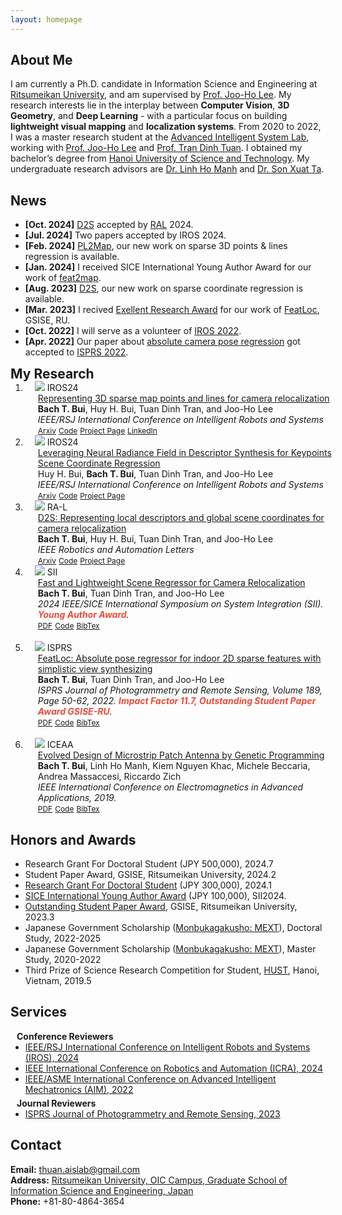 ```yaml
---
layout: homepage
---
```


## About Me

I am currently a Ph.D. candidate in Information Science and Engineering at [Ritsumeikan University](https://en.ritsumei.ac.jp/), and am supervised by [Prof. Joo-Ho Lee](https://scholar.google.com/citations?user=71HqkKkAAAAJ&hl=en&oi=ao/). My research interests lie in the interplay between **Computer Vision**, **3D Geometry**, and **Deep Learning** - with a particular focus on building **lightweight visual mapping** and **localization systems**. From 2020 to 2022, I was a master  research student at the [Advanced Intelligent System Lab](http://www.aislab.org/index.php/en/), working with [Prof. Joo-Ho Lee](https://scholar.google.com/citations?user=71HqkKkAAAAJ&hl=en&oi=ao/) and [Prof. Tran Dinh Tuan](https://sites.google.com/view/tuantd/). I obtained my bachelor’s degree from [Hanoi University of Science and Technology](https://en.hust.edu.vn/). My undergraduate research advisors are [Dr. Linh Ho Manh](https://scholar.google.com/citations?user=idrSzjoAAAAJ&hl=en&oi=ao/) and [Dr. Son Xuat Ta](https://scholar.google.com/citations?user=UosVsU0AAAAJ&hl=en&oi=ao/).


<!--
<strong style="color:#e74d3c; font-weight:600">I am looking for a postdoc or research scientist position in the US and EU. I would appreciate a ping if you see a job I might fit.</strong>
-->
<!--
- [Blog](https://thuanbb.github.io/blog)
-->

## News 
- **[Oct. 2024]** [D2S](https://thpjp.github.io/d2s/) accepted by [RAL](https://www.ieee-ras.org/publications/ra-l) 2024.
- **[Jul. 2024]** Two papers accepted by IROS 2024.
- **[Feb. 2024]** [PL2Map](https://thpjp.github.io/pl2map/), our new work on sparse 3D points & lines regression is available.
- **[Jan. 2024]** I received SICE International Young Author Award for our work of [feat2map](https://arxiv.org/abs/2212.01830).
- **[Aug. 2023]** [D2S](https://thpjp.github.io/d2s/), our new work on sparse coordinate regression is available.
- **[Mar. 2023]** I recived [Exellent Research Award](https://www.ritsumei.ac.jp/gsise/news/detail/?id=37) for our work of [FeatLoc](https://www.sciencedirect.com/science/article/abs/pii/S0924271622001241), GSISE, RU.
- **[Oct. 2022]**  I will serve as a volunteer of [IROS 2022](https://iros2022.org/).
- **[Apr. 2022]** Our paper about [absolute camera pose regression](https://www.sciencedirect.com/science/article/abs/pii/S0924271622001241) got accepted to [ISPRS 2022](https://www.sciencedirect.com/journal/isprs-journal-of-photogrammetry-and-remote-sensing).

<h2 id="publications" style="margin: 2px 0px -15px;">My Research <temp style="font-size:15px;"> </temp></h2>

<div class="publications">
<ol class="bibliography">


<li>
<div class="pub-row">
  <div class="col-sm-3 abbr" style="position: relative;padding-right: 15px;padding-left: 15px;">
    <img src= "https://thuanbb.github.io/assets/img/pl2map.jpg"
 class="teaser img-fluid z-depth-1">
            <abbr class="badge">IROS24</abbr>
  </div>
  <div id="peng2021copo" class="col-sm-9" style="position: relative;width: 100%;padding-right: 15px;padding-left: 20px;">
      <div class="title"><a href="https://arxiv.org/abs/2402.18011"> Representing 3D sparse map points and lines for camera relocalization</a></div>
      <div class="author"> <strong>Bach T. Bui</strong>, Huy H. Bui, Tuan Dinh Tran, and Joo-Ho Lee</div>
      <div class="periodical"><em> IEEE/RSJ International Conference on Intelligent Robots and Systems </em>
      </div>
    <div class="links">
      <a href="https://arxiv.org/abs/2402.18011" class="btn btn-sm z-depth-0" role="button" target="_blank" style="font-size:12px;">Arxiv</a> 
      <a href="https://github.com/ais-lab/pl2map/" class="btn btn-sm z-depth-0" role="button" target="_blank" style="font-size:12px;">Code</a>
      <a href="https://thpjp.github.io/pl2map/" class="btn btn-sm z-depth-0" role="button" target="_blank" style="font-size:12px;">Project Page</a>
      <a href="https://www.linkedin.com/posts/huy-ho%C3%A0ng-b%C3%B9i-99471516a_pl2map-3dmapping-camerarelocalization-ugcPost-7168851053021540352-Gm62?utm_source=share&utm_medium=member_desktop" class="btn btn-sm z-depth-0" role="button" target="_blank" style="font-size:12px;">LinkedIn</a> 
    </div>
  </div>
</div>
</li>

<li>
<div class="pub-row">
  <div class="col-sm-3 abbr" style="position: relative;padding-right: 15px;padding-left: 15px;">
    <img src= "https://thuanbb.github.io/assets/img/hoang.png"
 class="teaser img-fluid z-depth-1">
            <abbr class="badge">IROS24</abbr>
  </div>
  <div id="peng2021copo" class="col-sm-9" style="position: relative;width: 100%;padding-right: 15px;padding-left: 20px;">
      <div class="title"><a href="https://arxiv.org/abs/2403.10297"> Leveraging Neural Radiance Field in Descriptor Synthesis for Keypoints Scene Coordinate Regression </a></div>
      <div class="author"> Huy H. Bui, <strong>Bach T. Bui</strong>, Tuan Dinh Tran, and Joo-Ho Lee</div>
      <div class="periodical"><em> IEEE/RSJ International Conference on Intelligent Robots and Systems </em>
      </div>
    <div class="links">
      <a href="https://arxiv.org/abs/2403.10297" class="btn btn-sm z-depth-0" role="button" target="_blank" style="font-size:12px;">Arxiv</a> 
      <a href="https://github.com/ais-lab/DescriptorSynthesis4Feat2Map" class="btn btn-sm z-depth-0" role="button" target="_blank" style="font-size:12px;">Code</a> 
      <a href="https://austrianoakvn.github.io/nerfvloc/" class="btn btn-sm z-depth-0" role="button" target="_blank" style="font-size:12px;">Project Page</a>
    </div>
  </div>
</div>
</li>


<li>
<div class="pub-row">
  <div class="col-sm-3 abbr" style="position: relative;padding-right: 15px;padding-left: 15px;">
    <img src= "https://thuanbb.github.io/assets/img/d2s.jpg"
 class="teaser img-fluid z-depth-1">
            <abbr class="badge">RA-L</abbr>
  </div>
  <div id="peng2021copo" class="col-sm-9" style="position: relative;width: 100%;padding-right: 15px;padding-left: 20px;">
      <div class="title"><a href="https://arxiv.org/abs/2307.15250"> D2S: Representing local descriptors and global scene coordinates for camera relocalization</a></div>
      <div class="author"> <strong>Bach T. Bui</strong>, Huy H. Bui, Tuan Dinh Tran, and Joo-Ho Lee</div>
      <div class="periodical"><em> IEEE Robotics and Automation Letters </em>
      </div>
    <div class="links">
      <a href="https://arxiv.org/pdf/2307.15250.pdf" class="btn btn-sm z-depth-0" role="button" target="_blank" style="font-size:12px;">Arxiv</a> 
      <a href="https://github.com/ais-lab/feat2map" class="btn btn-sm z-depth-0" role="button" target="_blank" style="font-size:12px;">Code</a>
      <a href="https://thpjp.github.io/d2s/" class="btn btn-sm z-depth-0" role="button" target="_blank" style="font-size:12px;">Project Page</a>
    </div>
  </div>
</div>
</li>

  
<li>
<div class="pub-row">
  <div class="col-sm-3 abbr" style="position: relative;padding-right: 15px;padding-left: 15px;">
    <img src= "https://thuanbb.github.io/assets/img/feat2map.png"
 class="teaser img-fluid z-depth-1">
            <abbr class="badge">SII</abbr>
  </div>
  <div id="peng2021copo" class="col-sm-9" style="position: relative;width: 100%;padding-right: 15px;padding-left: 20px;">
      <div class="title"><a href="https://arxiv.org/abs/2212.01830"> Fast and Lightweight Scene Regressor for Camera Relocalization</a></div>
      <div class="author"> <strong>Bach T. Bui</strong>, Tuan Dinh Tran, and Joo-Ho Lee</div>
      <div class="periodical"><em> 2024 IEEE/SICE International Symposium on System Integration (SII). <strong><i style="color:#e74d3c">Young Author Award</i></strong>.</em>
      </div>
    <div class="links">
      <a href="https://arxiv.org/pdf/2212.01830.pdf" class="btn btn-sm z-depth-0" role="button" target="_blank" style="font-size:12px;">PDF</a> 
      <a href="https://github.com/ais-lab/feat2map" class="btn btn-sm z-depth-0" role="button" target="_blank" style="font-size:12px;">Code</a>
      <a href="https://thuanbb.github.io/BibTeX/bui2022fast.txt" class="btn btn-sm z-depth-0" role="button" target="_blank" style="font-size:12px;">BibTex</a>
    </div>
  </div>
</div>
</li>
  
  
<br>
  
  
<li>
<div class="pub-row">
  <div class="col-sm-3 abbr" style="position: relative;padding-right: 15px;padding-left: 15px;">
    <img src= "https://user-images.githubusercontent.com/115802533/195971550-3b00e285-acd0-45e2-89a8-de58e6bd2382.jpg"
 class="teaser img-fluid z-depth-1">
            <abbr class="badge">ISPRS</abbr>
  </div>
  <div id="peng2021copo" class="col-sm-9" style="position: relative;width: 100%;padding-right: 15px;padding-left: 20px;">
      <div class="title"><a href="https://www.sciencedirect.com/science/article/abs/pii/S0924271622001241">FeatLoc: Absolute pose regressor for indoor 2D sparse features with simplistic view synthesizing</a></div>
      <div class="author"> <strong>Bach T. Bui</strong>, Tuan Dinh Tran, and Joo-Ho Lee</div>
      <div class="periodical"><em>ISPRS Journal of Photogrammetry and Remote Sensing, Volume 189, Page 50-62, 2022. <strong><i style="color:#e74d3c">Impact Factor 11.7, Outstanding Student Paper Award GSISE-RU</i></strong>. </em>
      </div>
    <div class="links">
      <a href="https://thuanbb.github.io/archive/bach2022featlocJSPRS.pdf" class="btn btn-sm z-depth-0" role="button" target="_blank" style="font-size:12px;">PDF</a>
      <a href="https://github.com/ais-lab/FeatLoc" class="btn btn-sm z-depth-0" role="button" target="_blank" style="font-size:12px;">Code</a>
      <a href="https://thuanbb.github.io/BibTeX/bach2022featloc.txt" class="btn btn-sm z-depth-0" role="button" target="_blank" style="font-size:12px;">BibTex</a>
    </div>
  </div>
</div>
</li>

<br>
  
<li>
<div class="pub-row">
  <div class="col-sm-3 abbr" style="position: relative;padding-right: 15px;padding-left: 15px;">
    <img src= "https://user-images.githubusercontent.com/115802533/195973863-cc02e1ee-84fc-4d1b-a26b-437e528b2e81.png"
class="teaser img-fluid z-depth-1">
            <abbr class="badge">ICEAA</abbr>
  </div>
  <div id="peng2021copo" class="col-sm-9" style="position: relative;width: 100%;padding-right: 15px;padding-left: 20px;">
      <div class="title"><a href="https://ieeexplore.ieee.org/abstract/document/8879155">Evolved Design of Microstrip Patch Antenna by Genetic Programming</a></div>
      <div class="author"><strong>Bach T. Bui</strong>, Linh Ho Manh, Kiem Nguyen Khac, Michele Beccaria, Andrea Massaccesi, Riccardo Zich</div>
      <div class="periodical"><em>IEEE International Conference on Electromagnetics in Advanced Applications, 2019.</em>
      </div>
    <div class="links">
      <a href="https://ieeexplore.ieee.org/abstract/document/8879155" class="btn btn-sm z-depth-0" role="button" target="_blank" style="font-size:12px;">PDF</a>
      <a href="https://github.com/thuanaislab/Genetic-Programing-for-automated-design-microstrip-antenna/" class="btn btn-sm z-depth-0" role="button" target="_blank" style="font-size:12px;">Code</a>
      <a href="https://thuanbb.github.io/BibTeX/bach2019evolved.txt" class="btn btn-sm z-depth-0" role="button" target="_blank" style="font-size:12px;">BibTex</a>
    </div>
  </div>
</div>
</li>

</ol>
</div>

## Honors and Awards
- Research Grant For Doctoral Student (JPY 500,000), 2024.7
- Student Paper Award, GSISE, Ritsumeikan University, 2024.2
- [Research Grant For Doctoral Student](https://thuanbb.github.io/archive/Certificate_202401BuiBachThuan.pdf) (JPY 300,000), 2024.1
- [SICE International Young Author Award](https://sice-si.org/sii2024/page/award.html) (JPY 100,000), SII2024.
- [Outstanding Student Paper Award](https://www.ritsumei.ac.jp/gsise/news/detail/?id=37), GSISE, Ritsumeikan University, 2023.3
- Japanese Government Scholarship ([Monbukagakusho: MEXT](https://www.mext.go.jp/en/index.htm)), Doctoral Study, 2022-2025
- Japanese Government Scholarship ([Monbukagakusho: MEXT](https://www.mext.go.jp/en/index.htm)), Master Study, 2020-2022
- Third Prize of Science Research Competition for Student, [HUST](https://en.hust.edu.vn), Hanoi, Vietnam, 2019.5

## Services

<h4 style="margin:0 10px 0;">Conference Reviewers</h4>

<ul style="margin:0 0 5px;">
  <li><a href="https://iros2024-abudhabi.org/"><autocolor>IEEE/RSJ International Conference on Intelligent Robots and Systems (IROS), 2024</autocolor></a></li>
  <li><a href="https://www.icra2023.org/"><autocolor>IEEE International Conference on Robotics and Automation (ICRA), 2024</autocolor></a></li>
  <li><a href="https://www.aim2022.org/"><autocolor>IEEE/ASME International Conference on Advanced Intelligent Mechatronics (AIM), 2022</autocolor></a></li>
</ul>

<h4 style="margin:0 10px 0;">Journal Reviewers</h4>

<ul style="margin:0 0 20px;">
  <li><a href="https://www.sciencedirect.com/journal/isprs-journal-of-photogrammetry-and-remote-sensing"><autocolor> ISPRS Journal of Photogrammetry and Remote Sensing, 2023 </autocolor></a></li>
</ul>

## Contact
**Email:** thuan.aislab@gmail.com
<br>
**Address:** [Ritsumeikan University, OIC Campus, Graduate School of Information Science and Engineering, Japan](http://www.aislab.org/index.php/en/)
<br>
**Phone:** +81-80-4864-3654
